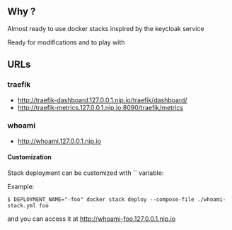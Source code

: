 ## Why ?

Almost ready to use docker stacks inspired by the keycloak service

Ready for modifications and to play with


##  URLs

### traefik

* http://traefik-dashboard.127.0.0.1.nip.io/traefik/dashboard/
* http://traefik-metrics.127.0.0.1.nip.io:8090/traefik/metrics

### whoami

* http://whoami.127.0.0.1.nip.io

#### Customization

Stack deployment can be customized with `` variable:

Example:

```
$ DEPLOYMENT_NAME="-foo" docker stack deploy --compose-file ./whoami-stack.yml foo
```

and you can access it at http://whoami-foo.127.0.0.1.nip.io
